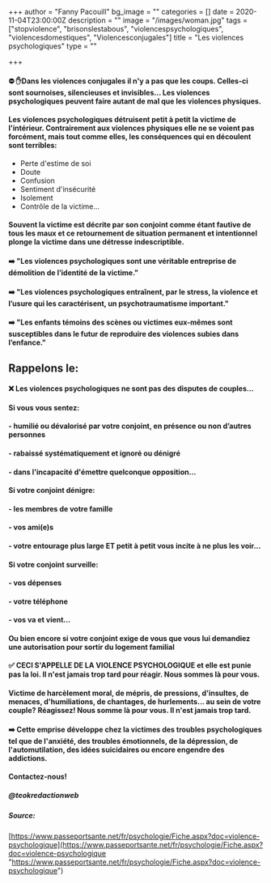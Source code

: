 +++
author = "Fanny Pacouill"
bg_image = ""
categories = []
date = 2020-11-04T23:00:00Z
description = ""
image = "/images/woman.jpg"
tags = ["stopviolence", "brisonslestabous", "violencespsychologiques", "violencesdomestiques", "Violencesconjugales"]
title = "Les violences psychologiques"
type = ""

+++
#### ⛔ ✋Dans les violences conjugales il n'y a pas que les coups. Celles-ci sont sournoises, silencieuses et invisibles... Les violences psychologiques peuvent faire autant de mal que les violences physiques.

#### Les violences psychologiques détruisent petit à petit la victime de l'intérieur. Contrairement aux violences physiques elle ne se voient pas forcément, mais tout comme elles, les conséquences qui en découlent sont terribles:

* Perte d'estime de soi
* Doute
* Confusion
* Sentiment d'insécurité
* Isolement
* Contrôle de la victime...

#### Souvent la victime est décrite par son conjoint comme étant fautive de tous les maux et ce retournement de situation permanent et intentionnel plonge la victime dans une détresse indescriptible.

#### ➡️ "Les violences psychologiques sont une véritable entreprise de démolition de l’identité de la victime."

#### ➡️ "Les violences psychologiques entraînent, par le stress, la violence et l’usure qui les caractérisent, un psychotraumatisme important."

#### ➡️ "Les enfants témoins des scènes ou victimes eux-mêmes sont susceptibles dans le futur de reproduire des violences subies dans l’enfance."

## Rappelons le:

#### ❌ Les violences psychologiques ne sont pas des disputes de couples...

#### Si vous vous sentez:

#### - humilié ou dévalorisé par votre conjoint, en présence ou non d’autres personnes

#### - rabaissé systématiquement et ignoré ou dénigré

#### - dans l'incapacité d'émettre quelconque opposition...

#### Si votre conjoint dénigre:

#### - les membres de votre famille

#### - vos ami(e)s

#### - votre entourage plus large ET petit à petit vous incite à ne plus les voir...

#### Si votre conjoint surveille:

#### - vos dépenses

#### - votre téléphone

#### - vos va et vient...

#### Ou bien encore si votre conjoint exige de vous que vous lui demandiez une autorisation pour sortir du logement familial

#### ✅ CECI S'APPELLE DE LA VIOLENCE PSYCHOLOGIQUE et elle est punie pas la loi. Il n'est jamais trop tard pour réagir. Nous sommes là pour vous.

#### Victime de harcèlement moral, de mépris, de pressions, d'insultes, de menaces, d'humiliations, de chantages, de hurlements... au sein de votre couple? Réagissez! Nous somme là pour vous. Il n'est jamais trop tard.

#### ➡️ Cette emprise développe chez la victimes des troubles psychologiques tel que de l'anxiété, des troubles émotionnels, de la dépression, de l'automutilation, des idées suicidaires ou encore engendre des addictions.

#### Contactez-nous!

##### _@teokredactionweb_

##### _Source:_

[https://www.passeportsante.net/fr/psychologie/Fiche.aspx?doc=violence-psychologique](https://www.passeportsante.net/fr/psychologie/Fiche.aspx?doc=violence-psychologique "https://www.passeportsante.net/fr/psychologie/Fiche.aspx?doc=violence-psychologique")